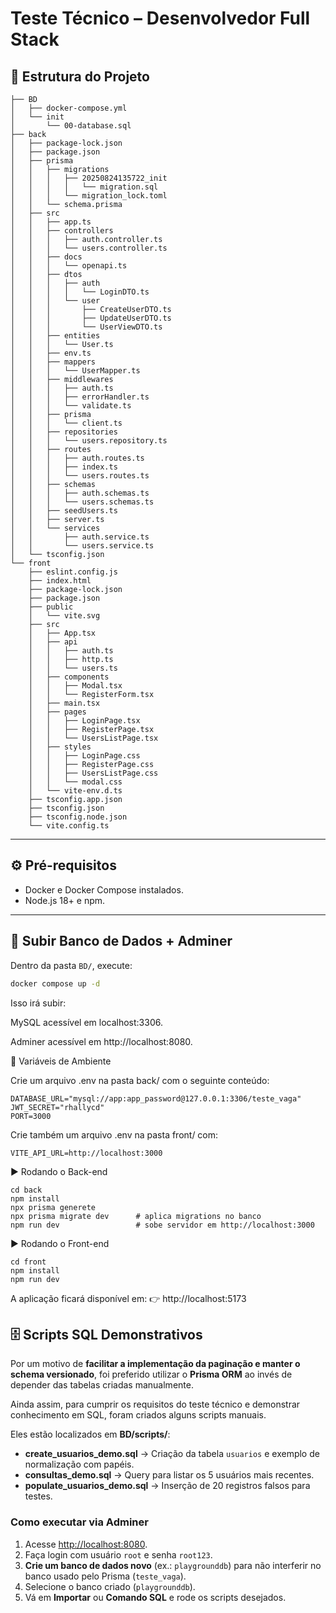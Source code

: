 # Teste Técnico – Desenvolvedor Full Stack

## 📂 Estrutura do Projeto
```.
├── BD
│   ├── docker-compose.yml
│   └── init
│       └── 00-database.sql
├── back
│   ├── package-lock.json
│   ├── package.json
│   ├── prisma
│   │   ├── migrations
│   │   │   ├── 20250824135722_init
│   │   │   │   └── migration.sql
│   │   │   └── migration_lock.toml
│   │   └── schema.prisma
│   ├── src
│   │   ├── app.ts
│   │   ├── controllers
│   │   │   ├── auth.controller.ts
│   │   │   └── users.controller.ts
│   │   ├── docs
│   │   │   └── openapi.ts
│   │   ├── dtos
│   │   │   ├── auth
│   │   │   │   └── LoginDTO.ts
│   │   │   └── user
│   │   │       ├── CreateUserDTO.ts
│   │   │       ├── UpdateUserDTO.ts
│   │   │       └── UserViewDTO.ts
│   │   ├── entities
│   │   │   └── User.ts
│   │   ├── env.ts
│   │   ├── mappers
│   │   │   └── UserMapper.ts
│   │   ├── middlewares
│   │   │   ├── auth.ts
│   │   │   ├── errorHandler.ts
│   │   │   └── validate.ts
│   │   ├── prisma
│   │   │   └── client.ts
│   │   ├── repositories
│   │   │   └── users.repository.ts
│   │   ├── routes
│   │   │   ├── auth.routes.ts
│   │   │   ├── index.ts
│   │   │   └── users.routes.ts
│   │   ├── schemas
│   │   │   ├── auth.schemas.ts
│   │   │   └── users.schemas.ts
│   │   ├── seedUsers.ts
│   │   ├── server.ts
│   │   └── services
│   │       ├── auth.service.ts
│   │       └── users.service.ts
│   └── tsconfig.json
└── front
    ├── eslint.config.js
    ├── index.html
    ├── package-lock.json
    ├── package.json
    ├── public
    │   └── vite.svg
    ├── src
    │   ├── App.tsx
    │   ├── api
    │   │   ├── auth.ts
    │   │   ├── http.ts
    │   │   └── users.ts
    │   ├── components
    │   │   ├── Modal.tsx
    │   │   └── RegisterForm.tsx
    │   ├── main.tsx
    │   ├── pages
    │   │   ├── LoginPage.tsx
    │   │   ├── RegisterPage.tsx
    │   │   └── UsersListPage.tsx
    │   ├── styles
    │   │   ├── LoginPage.css
    │   │   ├── RegisterPage.css
    │   │   ├── UsersListPage.css
    │   │   └── modal.css
    │   └── vite-env.d.ts
    ├── tsconfig.app.json
    ├── tsconfig.json
    ├── tsconfig.node.json
    └── vite.config.ts
```

---

## ⚙️ Pré-requisitos

- Docker e Docker Compose instalados.  
- Node.js 18+ e npm.  

---

## 🐳 Subir Banco de Dados + Adminer

Dentro da pasta `BD/`, execute:

```bash
docker compose up -d
```
Isso irá subir:

MySQL acessível em localhost:3306.

Adminer acessível em http://localhost:8080.

🔑 Variáveis de Ambiente

Crie um arquivo .env na pasta back/ com o seguinte conteúdo:
```
DATABASE_URL="mysql://app:app_password@127.0.0.1:3306/teste_vaga"
JWT_SECRET="rhallycd"
PORT=3000
```
Crie também um arquivo .env na pasta front/ com:
```
VITE_API_URL=http://localhost:3000
```
▶️ Rodando o Back-end
```
cd back
npm install
npx prisma generete
npx prisma migrate dev      # aplica migrations no banco
npm run dev                 # sobe servidor em http://localhost:3000
```

▶️ Rodando o Front-end
```
cd front
npm install
npm run dev
```
A aplicação ficará disponível em:
👉 http://localhost:5173

## 🗄️ Scripts SQL Demonstrativos

Por um motivo de **facilitar a implementação da paginação e manter o schema versionado**, foi preferido utilizar o **Prisma ORM** ao invés de depender das tabelas criadas manualmente.  

Ainda assim, para cumprir os requisitos do teste técnico e demonstrar conhecimento em SQL, foram criados alguns scripts manuais.  

Eles estão localizados em **BD/scripts/**:

- **create_usuarios_demo.sql** → Criação da tabela `usuarios` e exemplo de normalização com papéis.  
- **consultas_demo.sql** → Query para listar os 5 usuários mais recentes.  
- **populate_usuarios_demo.sql** → Inserção de 20 registros falsos para testes.  

### Como executar via Adminer

1. Acesse [http://localhost:8080](http://localhost:8080).  
2. Faça login com usuário `root` e senha `root123`.  
3. **Crie um banco de dados novo** (ex.: `playgrounddb`) para não interferir no banco usado pelo Prisma (`teste_vaga`).  
4. Selecione o banco criado (`playgrounddb`).  
5. Vá em **Importar** ou **Comando SQL** e rode os scripts desejados.  

